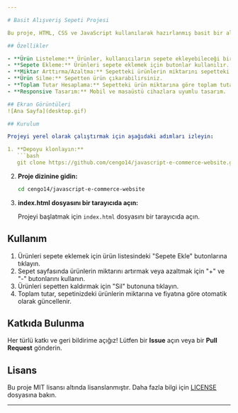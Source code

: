 ```yaml
---

# Basit Alışveriş Sepeti Projesi

Bu proje, HTML, CSS ve JavaScript kullanılarak hazırlanmış basit bir alışveriş sepeti web sitesidir. Kullanıcılar, ürünleri sepete ekleyebilir, ürün miktarını artırıp azaltabilir ve toplam tutarı hesaplayabilir.

## Özellikler

- **Ürün Listeleme:** Ürünler, kullanıcıların sepete ekleyebileceği bir listede görüntülenir.
- **Sepete Ekleme:** Ürünleri sepete eklemek için butonlar kullanılır.
- **Miktar Arttırma/Azaltma:** Sepetteki ürünlerin miktarını sepetteki rünün yanında bulunan "+" ve "-" butonları ile artırabilir veya azaltabilirsiniz.
- **Ürün Silme:** Sepetten ürün çıkarabilirsiniz.
- **Toplam Tutar Hesaplama:** Sepetteki ürün miktarına göre toplam tutarı otomatik olarak hesaplar.
- **Responsive Tasarım:** Mobil ve masaüstü cihazlara uyumlu tasarım.

## Ekran Görüntüleri
![Ana Sayfa](desktop.gif)

## Kurulum

Projeyi yerel olarak çalıştırmak için aşağıdaki adımları izleyin:

1. **Depoyu klonlayın:**
   ```bash
   git clone https://github.com/cengo14/javascript-e-commerce-website.git
   ```

2. **Proje dizinine gidin:**
   ```bash
   cd cengo14/javascript-e-commerce-website
   ```

3. **index.html dosyasını bir tarayıcıda açın:**

   Projeyi başlatmak için `index.html` dosyasını bir tarayıcıda açın.

## Kullanım

1. Ürünleri sepete eklemek için ürün listesindeki "Sepete Ekle" butonlarına tıklayın.
2. Sepet sayfasında ürünlerin miktarını artırmak veya azaltmak için "+" ve "-" butonlarını kullanın.
3. Ürünleri sepetten kaldırmak için "Sil" butonuna tıklayın.
4. Toplam tutar, sepetinizdeki ürünlerin miktarına ve fiyatına göre otomatik olarak güncellenir.

## Katkıda Bulunma

Her türlü katkı ve geri bildirime açığız! Lütfen bir **Issue** açın veya bir **Pull Request** gönderin.

## Lisans

Bu proje MIT lisansı altında lisanslanmıştır. Daha fazla bilgi için [LICENSE](LICENSE) dosyasına bakın.

---
```

